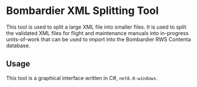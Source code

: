# Bombardier XML Splitting Tool

This tool is used to split a large XML file into smaller files. It is used to split the validated XML files for flight and maintenance manuals into in-progress units-of-work that can be used to import into the Bombardier RWS Contenta database.

## Usage

This tool is a graphical interface written in C#, `net8.0-windows`.